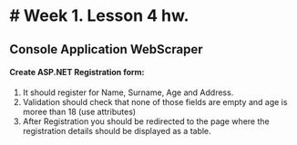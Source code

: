 # # Week 1. Lesson 4 hw.
## Console Application WebScraper
#### Create ASP.NET Registration form:
1. It should register for Name, Surname, Age and Address.
2. Validation should check that none of those fields are empty and age is moree than 18 (use attributes)
3. After Registration you should be redirected to the page where the registration details should be displayed as a table.
